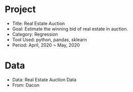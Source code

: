 # Project
- Title: Real Estate Auction
- Goal: Estimate the winning bid of real estate in auction.
- Category: Regression
- Tool Used: python, pandas, sklearn
- Period: April, 2020 ~ May, 2020

# Data
- Data: Real Estate Auction Data
- From: Dacon
